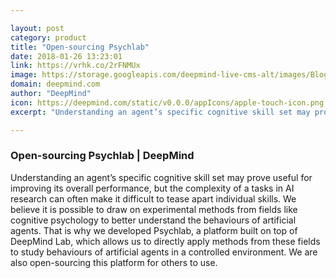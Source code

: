 ```yaml
---

layout: post
category: product
title: "Open-sourcing Psychlab"
date: 2018-01-26 13:23:01
link: https://vrhk.co/2rFNMUx
image: https://storage.googleapis.com/deepmind-live-cms-alt/images/BlogAsset-Hero-180124-r01.width-600.png
domain: deepmind.com
author: "DeepMind"
icon: https://deepmind.com/static/v0.0.0/appIcons/apple-touch-icon.png
excerpt: "Understanding an agent’s specific cognitive skill set may prove useful for improving its overall performance, but the complexity of a tasks in AI research can often make it difficult to tease apart individual skills. We believe it is possible to draw on experimental methods from fields like cognitive psychology to better understand the behaviours of artificial agents. That is why we developed Psychlab, a platform built on top of DeepMind Lab, which allows us to directly apply methods from these fields to study behaviours of artificial agents in a controlled environment. We are also open-sourcing this platform for others to use."

---
```


### Open-sourcing Psychlab | DeepMind

Understanding an agent’s specific cognitive skill set may prove useful for improving its overall performance, but the complexity of a tasks in AI research can often make it difficult to tease apart individual skills. We believe it is possible to draw on experimental methods from fields like cognitive psychology to better understand the behaviours of artificial agents. That is why we developed Psychlab, a platform built on top of DeepMind Lab, which allows us to directly apply methods from these fields to study behaviours of artificial agents in a controlled environment. We are also open-sourcing this platform for others to use.